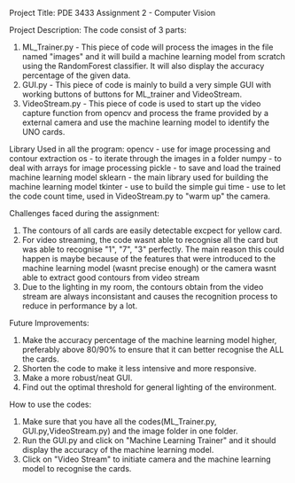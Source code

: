 Project Title:
PDE 3433 Assignment 2 - Computer Vision

Project Description:
The code consist of 3 parts:
1. ML_Trainer.py - This piece of code will process the images in the file named "images" and it will build a machine learning model from scratch using the RandomForest classifier. It will also display the accuracy percentage of the given data.
2. GUI.py - This piece of code is mainly to build a very simple GUI with working buttons of buttons for ML_trainer and VideoStream.
3. VideoStream.py - This piece of code is used to start up the video capture function from opencv and process the frame provided by a external camera and use the machine learning model to identify the UNO cards.

Library Used in all the program:
opencv - use for image processing and contour extraction
os - to iterate through the images in a folder
numpy - to deal with arrays for image processing
pickle - to save and load the trained machine learning model
sklearn - the main library used for building the machine learning model
tkinter - use to build the simple gui
time - use to let the code count time, used in VideoStream.py to "warm up" the camera.

Challenges faced during the assignment:
1. The contours of all cards are easily detectable excpect for yellow card.
2. For video streaming, the code wasnt able to recognise all the card but was able to recognise "1", "7", "3" perfectly. The main reason this could happen is maybe because of the features that were introduced to the machine learning model (wasnt precise enough) or the camera wasnt able to extract good contours from video stream
3. Due to the lighting in my room, the contours obtain from the video stream are always inconsistant and causes the recognition process to reduce in performance by a lot.

Future Improvements:
1. Make the accuracy percentage of the machine learning model higher, preferably above 80/90% to ensure that it can better recognise the ALL the cards.
2. Shorten the code to make it less intensive and more responsive.
3. Make a more robust/neat GUI.
4. Find out the optimal threshold for general lighting of the environment.

How to use the codes:
1. Make sure that you have all the codes(ML_Trainer.py, GUI.py,VideoStream.py) and the image folder in one folder.
2. Run the GUI.py and click on "Machine Learning Trainer" and it should display the accuracy of the machine learning model.
3. Click on "Video Stream" to initiate camera and the machine learning model to recognise the cards.

